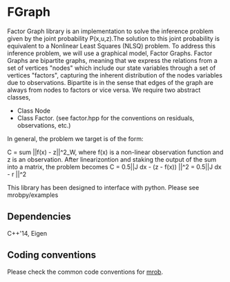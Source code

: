 # FGraph
Factor Graph library is an implementation to solve the inference problem given by the joint probability P(x,u,z).The solution to this joint probability is equivalent to a Nonlinear Least Squares (NLSQ) problem.
To address this inference problem, we will use a graphical model, Factor Graphs.
Factor Graphs are bipartite graphs, meaning that we express the relations from a set of vertices "nodes" which include our state variables through a set of vertices "factors", capturing the inherent distribution of the nodes variables due to observations.
Bipartite is in the sense that edges of the graph are always from nodes to factors or vice versa. We require two abstract classes,
 * Class Node
 * Class Factor. (see factor.hpp for the conventions on residuals, observations, etc.)
 
 In general, the problem we target is of the form:
 
 C = sum ||f(x) - z||^2_W, where f(x) is a non-linear observation function and z is an observation.
 After linearizontion and staking the output of the sum into a matrix, the problem becomes
 C = 0.5||J dx - (z - f(x)) ||^2 = 0.5||J dx - r ||^2
 
 This library has been designed to interface with python. Please see mrobpy/examples


## Dependencies
C++'14, Eigen



## Coding conventions
Please check the common code conventions for [mrob](https://github.com/MobileRoboticsSkoltech/mrob/tree/master/).

